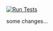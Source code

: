[![Run Tests](https://github.com/ShariqT/test1010/actions/workflows/run_test.yml/badge.svg)](https://github.com/ShariqT/test1010/actions/workflows/run_test.yml)


some changes...